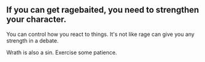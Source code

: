 
## If you can get ragebaited, you need to strengthen your character.

You can control how you react to things. It's not like rage can give you any strength in a debate.

Wrath is also a sin. Exercise some patience.